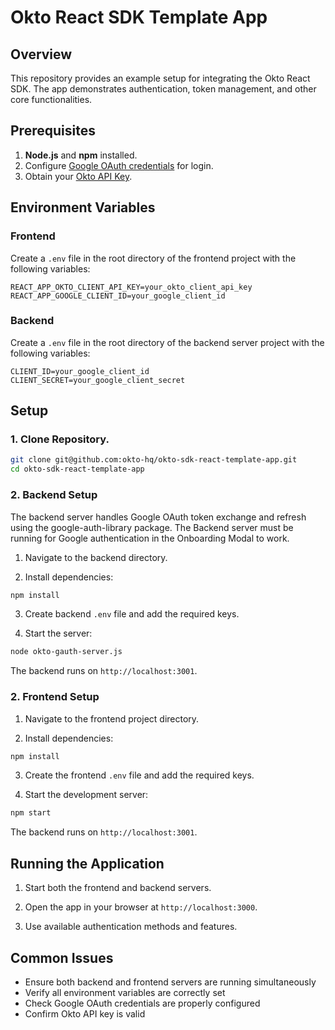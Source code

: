 # Okto React SDK Template App

## Overview
This repository provides an example setup for integrating the Okto React SDK. The app demonstrates authentication, token management, and other core functionalities.

## Prerequisites
1. **Node.js** and **npm** installed.
2. Configure [Google OAuth credentials](https://docs.okto.tech/docs/react-sdk/advanced-sdk-config/authenticate-users/google-oauth/google-console-setup) for login.
3. Obtain your [Okto API Key](https://docs.okto.tech/docs/developer-admin-dashboard/api-key#app-secret).

## Environment Variables

### Frontend
Create a `.env` file in the root directory of the frontend project with the following variables:
```env
REACT_APP_OKTO_CLIENT_API_KEY=your_okto_client_api_key
REACT_APP_GOOGLE_CLIENT_ID=your_google_client_id
```

### Backend
Create a `.env` file in the root directory of the backend server project with the following variables:
```env
CLIENT_ID=your_google_client_id
CLIENT_SECRET=your_google_client_secret
```

## Setup

### 1. Clone Repository.

```bash
git clone git@github.com:okto-hq/okto-sdk-react-template-app.git
cd okto-sdk-react-template-app
```

### 2. Backend Setup

The backend server handles Google OAuth token exchange and refresh using the google-auth-library package. The Backend server must be running for Google authentication in the Onboarding Modal to work.

1. Navigate to the backend directory.

2. Install dependencies:

```bash
npm install
```

3. Create backend `.env` file and add the required keys.

4. Start the server:

``` bash
node okto-gauth-server.js
```

The backend runs on `http://localhost:3001`.

### 2. Frontend Setup

1. Navigate to the frontend project directory.

2. Install dependencies:

```bash
npm install
```

3. Create the frontend `.env` file and add the required keys.

4. Start the development server:

``` bash
npm start
```

The backend runs on `http://localhost:3001`.

## Running the Application

1. Start both the frontend and backend servers.

2. Open the app in your browser at `http://localhost:3000`.

3. Use available authentication methods and features.

## Common Issues

- Ensure both backend and frontend servers are running simultaneously
- Verify all environment variables are correctly set
- Check Google OAuth credentials are properly configured
- Confirm Okto API key is valid